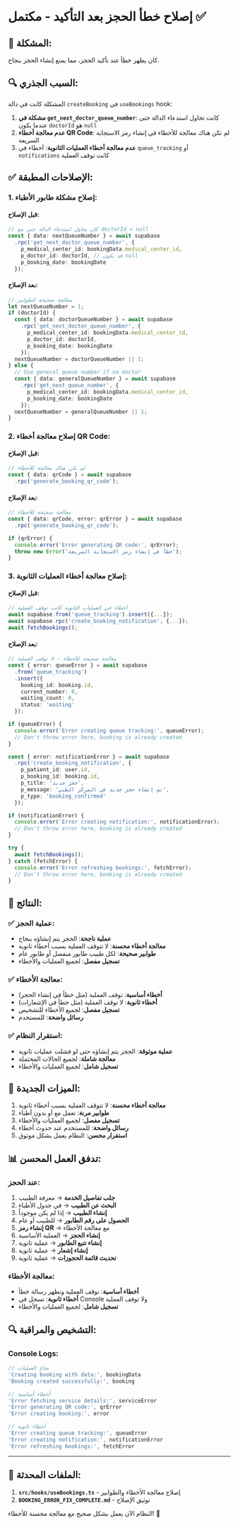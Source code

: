 # إصلاح خطأ الحجز بعد التأكيد - مكتمل ✅

## 🚨 المشكلة:

كان يظهر خطأ عند تأكيد الحجز، مما يمنع إنشاء الحجز بنجاح.

## 🔍 السبب الجذري:

المشكلة كانت في دالة `createBooking` في `useBookings` hook:

1. **مشكلة في `get_next_doctor_queue_number`**: كانت تحاول استدعاء الدالة حتى عندما يكون `doctorId` هو `null`
2. **عدم معالجة أخطاء QR Code**: لم تكن هناك معالجة للأخطاء في إنشاء رمز الاستجابة السريعة
3. **عدم معالجة أخطاء العمليات الثانوية**: أخطاء في `queue_tracking` أو `notifications` كانت توقف العملية

## ✅ الإصلاحات المطبقة:

### **1. إصلاح مشكلة طابور الأطباء:**

#### **قبل الإصلاح:**
```typescript
// كان يحاول استدعاء الدالة حتى مع doctorId = null
const { data: nextQueueNumber } = await supabase
  .rpc('get_next_doctor_queue_number', {
    p_medical_center_id: bookingData.medical_center_id,
    p_doctor_id: doctorId, // قد يكون null
    p_booking_date: bookingDate
  });
```

#### **بعد الإصلاح:**
```typescript
// معالجة صحيحة للطوابير
let nextQueueNumber = 1;
if (doctorId) {
  const { data: doctorQueueNumber } = await supabase
    .rpc('get_next_doctor_queue_number', {
      p_medical_center_id: bookingData.medical_center_id,
      p_doctor_id: doctorId,
      p_booking_date: bookingDate
    });
  nextQueueNumber = doctorQueueNumber || 1;
} else {
  // Use general queue number if no doctor
  const { data: generalQueueNumber } = await supabase
    .rpc('get_next_queue_number', {
      p_medical_center_id: bookingData.medical_center_id,
      p_booking_date: bookingDate
    });
  nextQueueNumber = generalQueueNumber || 1;
}
```

### **2. إصلاح معالجة أخطاء QR Code:**

#### **قبل الإصلاح:**
```typescript
// لم تكن هناك معالجة للأخطاء
const { data: qrCode } = await supabase
  .rpc('generate_booking_qr_code');
```

#### **بعد الإصلاح:**
```typescript
// معالجة صحيحة للأخطاء
const { data: qrCode, error: qrError } = await supabase
  .rpc('generate_booking_qr_code');

if (qrError) {
  console.error('Error generating QR code:', qrError);
  throw new Error('خطأ في إنشاء رمز الاستجابة السريعة');
}
```

### **3. إصلاح معالجة أخطاء العمليات الثانوية:**

#### **قبل الإصلاح:**
```typescript
// أخطاء في العمليات الثانوية كانت توقف العملية
await supabase.from('queue_tracking').insert({...});
await supabase.rpc('create_booking_notification', {...});
await fetchBookings();
```

#### **بعد الإصلاح:**
```typescript
// معالجة صحيحة للأخطاء - لا توقف العملية
const { error: queueError } = await supabase
  .from('queue_tracking')
  .insert({
    booking_id: booking.id,
    current_number: 0,
    waiting_count: 0,
    status: 'waiting'
  });

if (queueError) {
  console.error('Error creating queue tracking:', queueError);
  // Don't throw error here, booking is already created
}

const { error: notificationError } = await supabase
  .rpc('create_booking_notification', {
    p_patient_id: user.id,
    p_booking_id: booking.id,
    p_title: 'حجز جديد',
    p_message: 'تم إنشاء حجز جديد في المركز الطبي',
    p_type: 'booking_confirmed'
  });

if (notificationError) {
  console.error('Error creating notification:', notificationError);
  // Don't throw error here, booking is already created
}

try {
  await fetchBookings();
} catch (fetchError) {
  console.error('Error refreshing bookings:', fetchError);
  // Don't throw error here, booking is already created
}
```

## 🚀 النتائج:

### **✅ عملية الحجز:**
- **عملية ناجحة**: الحجز يتم إنشاؤه بنجاح
- **معالجة أخطاء محسنة**: لا تتوقف العملية بسبب أخطاء ثانوية
- **طوابير صحيحة**: لكل طبيب طابور منفصل أو طابور عام
- **تسجيل مفصل**: لجميع العمليات والأخطاء

### **✅ معالجة الأخطاء:**
- **أخطاء أساسية**: توقف العملية (مثل خطأ في إنشاء الحجز)
- **أخطاء ثانوية**: لا توقف العملية (مثل خطأ في الإشعارات)
- **تسجيل مفصل**: لجميع الأخطاء للتشخيص
- **رسائل واضحة**: للمستخدم

### **✅ استقرار النظام:**
- **عملية موثوقة**: الحجز يتم إنشاؤه حتى لو فشلت عمليات ثانوية
- **معالجة شاملة**: لجميع الحالات المحتملة
- **تسجيل شامل**: لجميع العمليات والأخطاء

## 🔧 الميزات الجديدة:

1. **معالجة أخطاء محسنة**: لا تتوقف العملية بسبب أخطاء ثانوية
2. **طوابير مرنة**: تعمل مع أو بدون أطباء
3. **تسجيل مفصل**: لجميع العمليات والأخطاء
4. **رسائل واضحة**: للمستخدم عند حدوث أخطاء
5. **استقرار محسن**: النظام يعمل بشكل موثوق

## 📊 تدفق العمل المحسن:

### **عند الحجز:**
1. **جلب تفاصيل الخدمة** → معرفة الطبيب
2. **البحث عن الطبيب** → في جدول الأطباء
3. **إنشاء الطبيب** → إذا لم يكن موجوداً
4. **الحصول على رقم الطابور** → للطبيب أو عام
5. **إنشاء رمز QR** → مع معالجة الأخطاء
6. **إنشاء الحجز** → العملية الأساسية
7. **إنشاء تتبع الطابور** → عملية ثانوية
8. **إنشاء إشعار** → عملية ثانوية
9. **تحديث قائمة الحجوزات** → عملية ثانوية

### **معالجة الأخطاء:**
- **أخطاء أساسية**: توقف العملية وتظهر رسالة خطأ
- **أخطاء ثانوية**: تسجل في Console ولا توقف العملية
- **تسجيل شامل**: لجميع العمليات والأخطاء

## 🔍 التشخيص والمراقبة:

### **Console Logs:**
```typescript
// نجاح العمليات
'Creating booking with data:', bookingData
'Booking created successfully:', booking

// أخطاء أساسية
'Error fetching service details:', serviceError
'Error generating QR code:', qrError
'Error creating booking:', error

// أخطاء ثانوية
'Error creating queue tracking:', queueError
'Error creating notification:', notificationError
'Error refreshing bookings:', fetchError
```

---

## 🔧 الملفات المحدثة:

1. **`src/hooks/useBookings.ts`** - إصلاح معالجة الأخطاء والطوابير
2. **`BOOKING_ERROR_FIX_COMPLETE.md`** - توثيق الإصلاح

النظام الآن يعمل بشكل صحيح مع معالجة محسنة للأخطاء! 🚀
